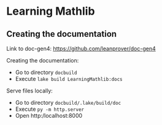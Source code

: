 # Learning Mathlib




## Creating the documentation

Link to doc-gen4: https://github.com/leanprover/doc-gen4

Creating the documentation:
- Go to directory `docbuild`
- Execute `lake build LearningMathlib:docs`

Serve files locally:
- Go to directory `docbuild/.lake/build/doc`
- Execute `py -m http.server`
- Open http:/localhost:8000

